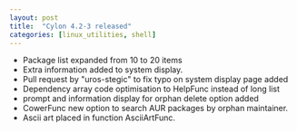 ```yaml
---
layout: post
title:  "Cylon 4.2-3 released"
categories: [linux_utilities, shell]
---
```



* Package list expanded from 10 to 20 items
* Extra information added to system display.
* Pull request by "uros-stegic" to fix typo on system display page added
* Dependency array code optimisation to HelpFunc instead of long list
* prompt and information display for orphan delete option added
* CowerFunc new option to search AUR packages by orphan maintainer.
* Ascii art placed in function AsciiArtFunc.
